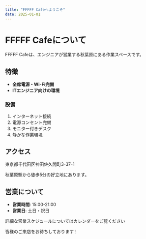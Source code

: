 ```yaml
---
title: "FFFFF Cafeへようこそ"
date: 2025-01-01
---
```


# FFFFF Cafeについて

FFFFF Cafeは、エンジニアが営業する秋葉原にある作業スペースです。

## 特徴

- **全席電源・Wi-Fi完備**
- **ITエンジニア向けの環境**

### 設備

1. インターネット接続
2. 電源コンセント完備
3. モニター付きデスク
4. 静かな作業環境

## アクセス

東京都千代田区神田佐久間町3-37-1

秋葉原駅から徒歩5分の好立地にあります。

## 営業について

- **営業時間**: 15:00-21:00
- **営業日**: 土日・祝日

詳細な営業スケジュールについてはカレンダーをご覧ください

皆様のご来店をお待ちしております！
